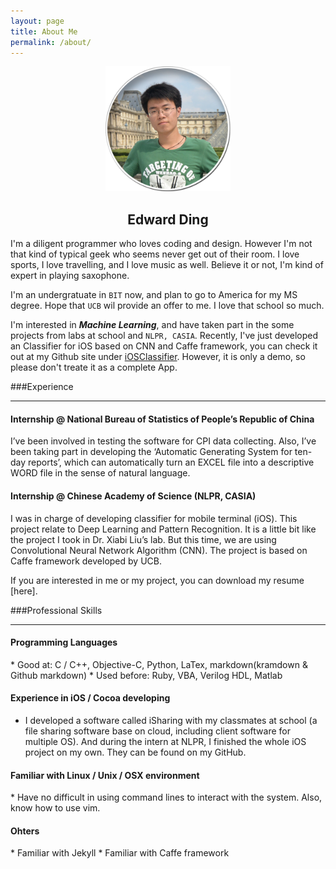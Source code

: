 ```yaml
---
layout: page
title: About Me
permalink: /about/
---
```


<div style="text-align:center">
	<img src="/assets/avatar_frame500.png" alt="avatar_frame" width = "200" height = "200"/>
	<h2> Edward Ding </h2>
</div>


I'm a diligent programmer who loves coding and design. However I'm not that kind of typical geek who seems never get out of their room. I love sports, I love travelling, and I love music as well. Believe it or not, I'm kind of expert in playing saxophone. 

I'm an undergratuate in `BIT` now, and plan to go to America for my MS degree. Hope that `UCB` wil provide an offer to me. I love that school so much.

I'm interested in ***Machine Learning***, and have taken part in the some projects from labs at school and `NLPR, CASIA`. Recently, I've just developed an Classifier for iOS based on CNN and Caffe framework, you can check it out at my Github site under [iOSClassifier](https://github.com/EdwardDing/iOSClassifier). However, it is only a demo, so please don't treate it as a complete App.

###Experience

----------------

<h4>Internship @ National Bureau of Statistics of People’s Republic of China</h4>
I’ve been involved in testing the software for CPI data collecting. Also, I’ve been taking part in developing the ‘Automatic Generating System for ten-day reports’, which can automatically turn an EXCEL file into a descriptive WORD file in the sense of natural language.

<h4>Internship @ Chinese Academy of Science (NLPR, CASIA)</h4>

I was in charge of developing classifier for mobile terminal (iOS). This project relate to Deep Learning and Pattern Recognition. It is a little bit like the project I took in Dr. Xiabi Liu’s lab. But this time, we are using Convolutional Neural Network Algorithm (CNN). The project is based on Caffe framework developed by UCB.

If you are interested in me or my project, you can download my resume [here].

###Professional Skills

------------------

<h4>Programming Languages</h4>
* Good at: C / C++, Objective-C, Python, LaTex, markdown(kramdown & Github markdown)
* Used before: Ruby, VBA, Verilog HDL, Matlab

<h4>Experience in iOS / Cocoa developing</h4>

* I developed a software called iSharing with my classmates at school (a file sharing software base on cloud, including client software for multiple OS). And during the intern at NLPR, I finished the whole iOS project on my own. They can be found on my GitHub.

<h4>Familiar with Linux / Unix / OSX environment </h4>
* Have no difficult in using command lines to interact with the system. Also, know how to use vim.

<h4>Ohters</h4>
* Familiar with Jekyll
* Familiar with Caffe framework